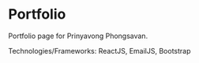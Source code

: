 # Portfolio

Portfolio page for Prinyavong Phongsavan.

Technologies/Frameworks: ReactJS, EmailJS, Bootstrap

